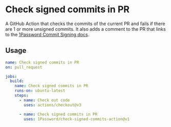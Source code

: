 # Check signed commits in PR

A GitHub Action that checks the commits of the current PR and fails if there are 1 or more unsigned commits. It also adds a comment to the PR that links to the [1Password Commit Signing docs](https://developer.1password.com/docs/ssh/git-commit-signing/).

## Usage

```yml
name: Check signed commits in PR 
on: pull_request

jobs:
  build:
    name: Check signed commits in PR 
    runs-on: ubuntu-latest
    steps:
      - name: Check out code
        uses: actions/checkout@v3

      - name: Check signed commits in PR
        uses: 1Password/check-signed-commits-action@v1
```
